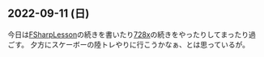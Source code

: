 ## 2022-09-11 (日)

今日は[FSharpLesson](FSharpLesson.md)の続きを書いたり[728x](728x.md)の続きをやったりしてまったり過ごす。
夕方にスケーボーの陸トレやりに行こうかなぁ、とは思っているが。